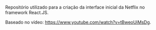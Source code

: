 Repositório utilizado para a criação da interface inicial da Netflix no framework React.JS.

Baseado no vídeo: https://www.youtube.com/watch?v=tBweoUiMsDg.
